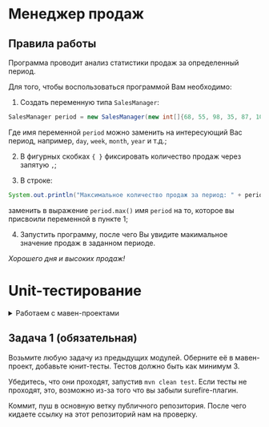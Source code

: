 # **Менеджер продаж**

## Правила работы

Программа проводит анализ статистики продаж за определенный период.

Для того, чтобы воспользоваться программой Вам необходимо:

1. Создать переменную типа `SalesManager`:
```java
SalesManager period = new SalesManager(new int[]{68, 55, 98, 35, 87, 100});
```
Где имя переменной `period` можно заменить на интересующий Вас период, например, `day`, `week`, `month`, `year` и т.д.;

2. В фигурных скобках `{ }` фиксировать количество продаж через запятую `,`;

1. В строке:
```java
System.out.println("Максимальное количество продаж за период: " + period.max() + " шт.");
```
заменить в выражение `period.max()` имя `period` на то, которое вы присвоили переменной в пункте 1;

4. Запустить программу, после чего Вы увидите макимальное значение продаж в заданном периоде.

*Хорошего дня и высоких продаж!*


# Unit-тестирование


<details>
  <summary> Работаем с мавен-проектами </summary>
  
  Эту и последующие задачи делаем в мавен-проектах. Gradle нельзя, как и сдавать без систем сборки.
  Убедитесь, что все нужные файлы закоммичены (`pom.xml`, `src`,..), а мусор проигнорирован (например, автосгенеренная `target`).

  ---
  
</details>

## Задача 1 (обязательная)

Возьмите любую задачу из предыдущих модулей.
Оберните её в мавен-проект, добавьте юнит-тесты. Тестов должно быть как минимум 3.

Убедитесь, что они проходят, запустив `mvn clean test`. Если тесты не проходят, это, возможно из-за того что вы забыли surefire-плагин.

Коммит, пуш в основную ветку публичного репозитория. После чего кидаете ссылку на этот репозиторий нам на проверку.
